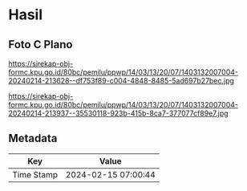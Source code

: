 # Hasil

## Foto C Plano

https://sirekap-obj-formc.kpu.go.id/80bc/pemilu/ppwp/14/03/13/20/07/1403132007004-20240214-213628--df753f89-c004-4848-8485-5ad697b27bec.jpg

https://sirekap-obj-formc.kpu.go.id/80bc/pemilu/ppwp/14/03/13/20/07/1403132007004-20240214-213937--35530118-923b-415b-8ca7-377077cf89e7.jpg


## Metadata

| Key        | Value               |
| ---------- | ------------------- |
| Time Stamp | 2024-02-15 07:00:44 |



